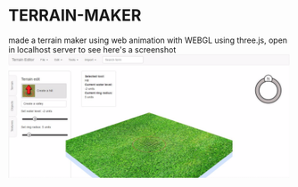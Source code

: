 # TERRAIN-MAKER
made a terrain maker using web animation with WEBGL using three.js, open in localhost server to see
here's a screenshot
![Terrain layout](screenshot.jpeg?raw=true "Optional Title")
